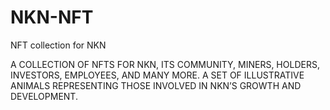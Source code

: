# NKN-NFT
NFT collection for NKN

A COLLECTION OF NFTS FOR NKN, ITS COMMUNITY, MINERS, HOLDERS, INVESTORS, EMPLOYEES, AND MANY MORE. A SET OF ILLUSTRATIVE ANIMALS REPRESENTING THOSE INVOLVED IN NKN’S GROWTH AND DEVELOPMENT.
